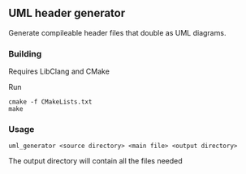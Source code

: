 ## UML header generator

Generate compileable header files that double as UML diagrams.

### Building

Requires LibClang and CMake

Run

```
cmake -f CMakeLists.txt
make
```

### Usage

```
uml_generator <source directory> <main file> <output directory>
```

The output directory will contain all the files needed